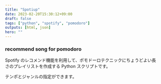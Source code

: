 ```yaml
---
title: "Spotiup"
date: 2023-02-20T15:30:12+09:00
draft: false
tags: ["python", "spotify", "pomodoro"]
outputs: [html, json]
hero: ""
---
```


### recommend song for pomodoro

Spotify のレコメンド機能を利用して、ポモドーロテクニックにちょうどよい長さのプレイリストを作成する Python スクリプトです。

テンポとジャンルの指定ができます。
